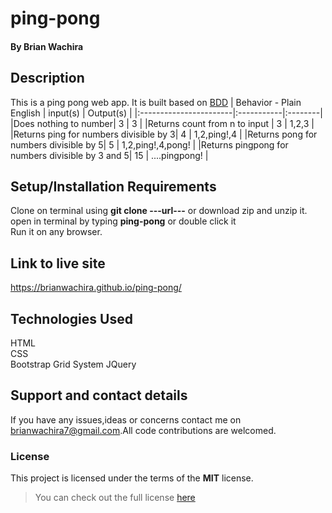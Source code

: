 # ping-pong
#### 
#### By **Brian Wachira**
## Description
This is a ping pong web app. It is built based on <a href="https://en.wikipedia.org/wiki/Behavior-driven_development" target="_blank">BDD</a>
| Behavior - Plain English | input(s) | Output(s) |
|:-----------------------|:-----------|:--------|
|Does nothing to number| 3 | 3 |
|Returns count from n to input | 3 | 1,2,3 |
|Returns ping for numbers divisible by 3| 4 | 1,2,ping!,4 |
|Returns pong for numbers divisible by 5| 5 | 1,2,ping!,4,pong! |
|Returns pingpong for numbers divisible by 3 and 5| 15 | ....pingpong! |
## Setup/Installation Requirements
Clone on terminal using **git clone ---url---** or download zip and unzip it.
open in terminal by typing **ping-pong** or double click it
<br/>Run it on any browser.
## Link to live site
https://brianwachira.github.io/ping-pong/
## Technologies Used
HTML<br/>
CSS<br/>
Bootstrap Grid System
JQuery<br/>
## Support and contact details
If you have any issues,ideas or concerns contact me on<a href="https://mail.google.com/mail/?view=cm&fs=1&to=brianwachira7@gmail.com" target="_blank"> brianwachira7@gmail.com</a>.All code contributions are welcomed.
### License
This project is licensed under the terms of the **MIT** license.

>You can check out the full license [here](https://github.com/brianwachira/ping-pong/blob/master/LICENSE) 
